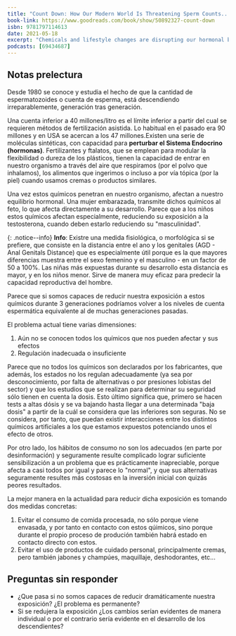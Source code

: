 ```yaml
--- 
title: "Count Down: How Our Modern World Is Threatening Sperm Counts..."
book-link: https://www.goodreads.com/book/show/50892327-count-down
isbn: 9781797114613
date: 2021-05-18
excerpt: "Chemicals and lifestyle changes are disrupting our hormonal balance. In the past forty years, human male sperm count has dropped by more than fifty percent. Female fertility also has declined precipitously in the same period. If this rate continues, then the human species could become extinct."
podcasts: [69434687]
---
```


## Notas prelectura
Desde 1980 se conoce y estudia el hecho de que la cantidad de espermatozoides o cuenta de esperma, está descendiendo irreparablemente, generación tras generación.

Una cuenta inferior a 40 millones/litro es el límite inferior a partir del cual se requieren métodos de fertilización asistida. Lo habitual en el pasado era 90 millones y en USA se acercan a los 47 millones.Existen una serie de moléculas sintéticas, con capacidad para **perturbar el Sistema Endocrino (hormonas)**. Fertilizantes y ftalatos, que se emplean para modular la flexibilidad o dureza de los plásticos, tienen la capacidad de entrar en nuestro organismo a través del aire que respiramos (por el polvo que inhalamos), los alimentos que ingerimos o incluso a por vía tópica (por la piel) cuando usamos cremas o productos similares.

Una vez estos químicos penetran en nuestro organismo, afectan a nuestro equilibrio hormonal. Una mujer embarazada, transmite dichos químicos al feto, lo que afecta directamente a su desarrollo. Parece que a los niños estos químicos afectan especialmente, reduciendo su exposición a la testosterona, cuando deben estarlo reduciendo su "masculinidad".

{: .notice--info}
**Info**: Existre una medida fisiológica, o morfológica si se prefiere, que consiste en la distancia entre el ano y los genitales (AGD - Anal Genitals Distance) que es especialmente útil porque es la que mayores diferencias muestra entre el sexo femenino y el masculino - en un factor de 50 a 100%. Las niñas más expuestas durante su desarrollo esta distancia es mayor, y en los niños menor. Sirve de manera muy eficaz para predecir la capacidad reproductiva del hombre.

Parece que si somos capaces de reducir nuestra exposición a estos químicos durante 3 generaciones podríamos volver a los niveles de cuenta espermática equivalente al de muchas generaciones pasadas.

El problema actual tiene varias dimensiones:
1. Aún no se conocen todos los químicos que nos pueden afectar y sus efectos
2. Regulación inadecuada o insuficiente

Parece que no todos los químicos son declarados por los fabricantes, que además, los estados no los regulan adecuadamente (ya sea por desconocimiento, por falta de alternativas o por presiones lobistas del sector) y que los estudios que se realizan para determinar su seguridad sólo tienen en cuenta la dosis. Esto último significa que, primero se hacen tests a altas dósis y se va bajando hasta llegar a una determinada "baja dosis" a partir de la cuál se considera que las inferiores son seguras. No se considera, por tanto, que puedan existir interacciones entre los distintos químicos artificiales a los que estamos expuestos potenciando unos el efecto de otros.

Por otro lado, los hábitos de consumo no son los adecuados (en parte por desinformación) y seguramente resulte complicado lograr suficiente sensibilización a un problema que es prácticamente inapreciable, porque afecta a casi todos por igual y parece lo "normal", y que sus alternativas seguramente resultes más costosas en la inversión inicial con quizás peores resultados.

La mejor manera en la actualidad para reducir dicha exposición es tomando dos medidas concretas:

1. Evitar el consumo de comida procesada, no sólo porque viene envasada, y por tanto en contacto con estos qúimicos, sino porque durante el propio proceso de produción también habrá estado en contacto directo con estos.
2. Evitar el uso de productos de cuidado personal, principalmente cremas, pero también jabones y champúes, maquillaje, deshodorantes, etc...

## Preguntas sin responder
- ¿Que pasa si no somos capaces de reducir dramáticamente nuestra exposición? ¿El problema es permanente?
- Si se redujera la exposición ¿Los cambios serían evidentes de manera individual o por el contrario sería evidente en el desarrollo de los descendientes?